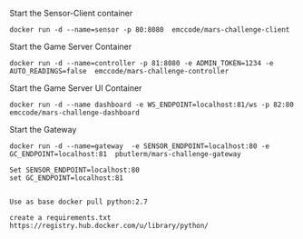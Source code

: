  Start the Sensor-Client container

 	docker run -d --name=sensor -p 80:8080  emccode/mars-challenge-client

 Start the Game Server Container 

 	docker run -d --name=controller -p 81:8080 -e ADMIN_TOKEN=1234 -e AUTO_READINGS=false  emccode/mars-challenge-controller

 Start the Game Server UI Container 

 	docker run -d --name dashboard -e WS_ENDPOINT=localhost:81/ws -p 82:80 emccode/mars-challenge-dashboard

 Start the Gateway

	docker run -d --name=gateway  -e SENSOR_ENDPOINT=localhost:80 -e GC_ENDPOINT=localhost:81  pbutlerm/mars-challenge-gateway

	Set SENSOR_ENDPOINT=localhost:80
	set GC_ENDPOINT=localhost:81
	
	
	Use as base docker pull python:2.7
	
	create a requirements.txt
	https://registry.hub.docker.com/u/library/python/ 